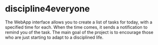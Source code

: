 # discipline4everyone
The WebApp interface allows you to create a list of tasks for today, with a specified time for each. When the time comes, it sends a notification to remind you of the task. The main goal of the project is to encourage those who are just starting to adapt to a disciplined life.
